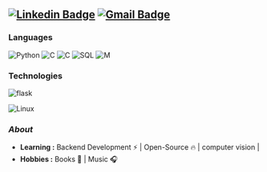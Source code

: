 [![Linkedin Badge](https://img.shields.io/badge/-Cristian_Espinosa_R.-blue?style=flat-square&logo=Linkedin&logoColor=white&link=https://www.linkedin.com/in/juan-j-alarcon-c//)](https://www.linkedin.com/in/cristian-alexander-rodriguez-056725137/)  [![Gmail Badge](https://img.shields.io/badge/-cristianespinosacaer@gmail.com-c14438?style=flat-square&logo=Gmail&logoColor=white)](mailto:cristianespinosacaer@gmail.com)
---------------------------------------------------------------------------------------------------------------------------------------------------------------------------------

### Languages


![Python](https://img.shields.io/badge/-Python-000?&logo=python)
![C](https://img.shields.io/badge/-java-000?&logo=java)
![C](https://img.shields.io/badge/--000?&logo=C)
![SQL](https://img.shields.io/badge/-SQL-000?&logo=MySQL&logoColor=4479A1)
![M](https://img.shields.io/badge/-Matlab-000?&logo=Matlab&logoColor=007ACC)


### Technologies

![flask](https://img.shields.io/badge/-Flask-000?&logo=flask)

![Linux](https://img.shields.io/badge/-Ubuntu-000?&logo=Ubuntu&logoColor=dd4814)



### <i>About</i>

-  **Learning :** Backend  Development :zap: | Open-Source :fire:	| computer vision | 
-  **Hobbies :** Books 📕 | Music :headphones:
